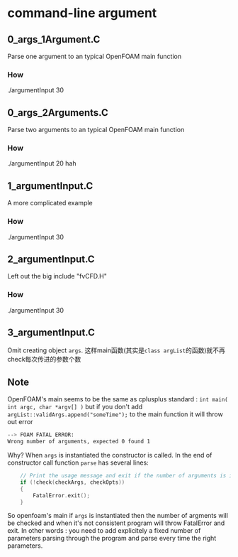# command-line argument

## 0_args_1Argument.C
Parse one argument to an typical OpenFOAM main function
### How
./argumentInput 30

## 0_args_2Arguments.C
Parse two arguments to an typical OpenFOAM main function
### How
./argumentInput 20 hah

## 1_argumentInput.C
A more complicated example
### How
./argumentInput 30

## 2_argumentInput.C
Left out the big include "fvCFD.H"
### How
./argumentInput 30

## 3_argumentInput.C
Omit creating object `args`. 这样main函数(其实是`class argList`的函数)就不再check每次传进的参数个数

## Note
OpenFOAM's main seems to be the same as cplusplus standard : `int main( int argc, char *argv[] )`
but if you don't add `argList::validArgs.append("someTime");` to the main function it will throw
out error 
```bash
--> FOAM FATAL ERROR: 
Wrong number of arguments, expected 0 found 1
```
Why?
When `args` is instantiated the constructor is called. In the end of constructor call function
`parse` has several lines:
```cpp
    // Print the usage message and exit if the number of arguments is incorrect
    if (!check(checkArgs, checkOpts))
    {
        FatalError.exit();
    }
```
So openfoam's main if `args` is instantiated then the number of argments will be
checked and when it's not consistent program will throw FatalError and exit. In 
other words : you need to add explicitely a fixed number of parameters parsing 
through the program and parse every time the right parameters.
